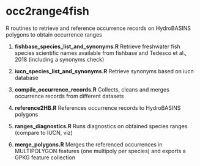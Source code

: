 # occ2range4fish

R routines to retrieve and reference occurrence records on HydroBASINS polygons to obtain occurrence ranges


1. **fishbase_species_list_and_synonyms.R** Retrieve freshwater fish species scientific names available from fishbase and Tedesco et al., 2018 (including a synonyms check)

2. **iucn_species_list_and_synonyms.R** Retrieve synonyms based on iucn database

3. **compile_occurrence_records.R** Collects, cleans and merges occurrence records from different datasets

4. **reference2HB.R** References occurrence records to HydroBASINS polygons

5. **ranges_diagnostics.R** Runs diagnostics on obtained species ranges (compare to IUCN, viz)

6. **merge_polygons.R** Merges the referenced occurrences in MULTIPOLYGON features (one multipoly per species) and exports a GPKG feature collection
